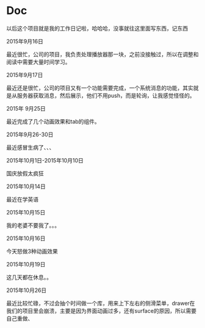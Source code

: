 # Doc

以后这个项目就是我的工作日记啦，哈哈哈，没事就往这里面写东西，记东西

2015年9月16日

最近很忙，公司的项目，我负责处理播放器那一块，之前没接触过，所以在调整和阅读中需要大量时间学习。

2015年9月17日

最近还是很忙，公司的项目又有一个功能需要完成，一个系统消息的功能，其实就是从服务器获取消息，然后展示，他们不用push，而是轮询，让我感觉怪怪的。

2015年 9月25日

最近完成了几个动画效果和tab的组件。

2015年9月26-30日

最近感冒生病了、、、

2015年10月1日-2015年10月10日

国庆放假太疯狂

2015年10月14日

最近在学英语

2015年10月15日

我的老婆不要我了。。。

2015年10月16日

今天怒做3种动画效果

2015年10月19日

这几天都在休息。。

2015年10月26日

最近比较忙碌，不过会抽个时间做一个库，用来上下左右的侧滑菜单，drawer在我们的项目里会崩溃，主要是因为界面动画过多，还有surface的原因，所以需要自己重做、
